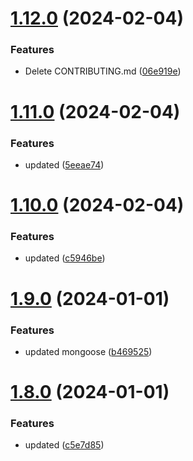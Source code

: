 # [1.12.0](https://github.com/manthanank/learn-mongodb/compare/v1.11.0...v1.12.0) (2024-02-04)


### Features

* Delete CONTRIBUTING.md ([06e919e](https://github.com/manthanank/learn-mongodb/commit/06e919e76f914c18e4b57f6fe967818dc52a0e86))



# [1.11.0](https://github.com/manthanank/learn-mongodb/compare/v1.10.0...v1.11.0) (2024-02-04)


### Features

* updated ([5eeae74](https://github.com/manthanank/learn-mongodb/commit/5eeae7471912f6b566b7fdb9061dcdee008aaf92))



# [1.10.0](https://github.com/manthanank/learn-mongodb/compare/v1.9.0...v1.10.0) (2024-02-04)


### Features

* updated ([c5946be](https://github.com/manthanank/learn-mongodb/commit/c5946beecd9dbf086feafd678e0849c83c2f2186))



# [1.9.0](https://github.com/manthanank/learn-mongodb/compare/v1.8.0...v1.9.0) (2024-01-01)


### Features

* updated mongoose ([b469525](https://github.com/manthanank/learn-mongodb/commit/b46952591e53bd5a197ce584f2989f1a2169b004))



# [1.8.0](https://github.com/manthanank/learn-mongodb/compare/v1.7.0...v1.8.0) (2024-01-01)


### Features

* updated ([c5e7d85](https://github.com/manthanank/learn-mongodb/commit/c5e7d8577e389f8c5da8b3f40a1831787d97de0b))



